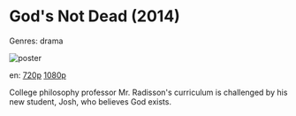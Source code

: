 # God's Not Dead (2014)

Genres: drama

![poster](http://image.tmdb.org/t/p/w500/a4QdH1RG6jvzZ1SLmCI7vaDD9Ez.jpg)

en:
  [720p](magnet:?xt=urn:btih:104FAE55607F05ABE5F913FB119DC6A05C382546&tr=udp://glotorrents.pw:6969/announce&tr=udp://tracker.opentrackr.org:1337/announce&tr=udp://torrent.gresille.org:80/announce&tr=udp://tracker.openbittorrent.com:80&tr=udp://tracker.coppersurfer.tk:6969&tr=udp://tracker.leechers-paradise.org:6969&tr=udp://p4p.arenabg.ch:1337&tr=udp://tracker.internetwarriors.net:1337)
  [1080p](magnet:?xt=urn:btih:0A15AAF37F5A67C20FF011F09A6C2299F2EC3621&tr=udp://glotorrents.pw:6969/announce&tr=udp://tracker.opentrackr.org:1337/announce&tr=udp://torrent.gresille.org:80/announce&tr=udp://tracker.openbittorrent.com:80&tr=udp://tracker.coppersurfer.tk:6969&tr=udp://tracker.leechers-paradise.org:6969&tr=udp://p4p.arenabg.ch:1337&tr=udp://tracker.internetwarriors.net:1337)
  


College philosophy professor Mr. Radisson's curriculum is challenged by his new student, Josh, who believes God exists.